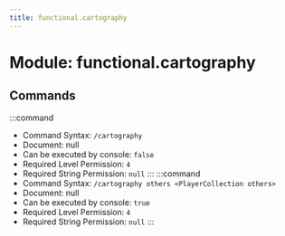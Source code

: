 ```yaml
---
title: functional.cartography
---
```



# Module: functional.cartography

## Commands
:::command
- Command Syntax: `/cartography`
- Document: null
- Can be executed by console: `false`
- Required Level Permission: `4`
- Required String Permission: `null`
:::
:::command
- Command Syntax: `/cartography others <PlayerCollection others>`
- Document: null
- Can be executed by console: `true`
- Required Level Permission: `4`
- Required String Permission: `null`
:::
